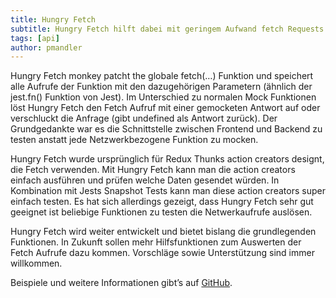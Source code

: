 ```yaml
---
title: Hungry Fetch
subtitle: Hungry Fetch hilft dabei mit geringem Aufwand fetch Requests in komplexen Umgebungen zu validieren.
tags: [api]
author: pmandler
---
```


Hungry Fetch monkey patcht the globale fetch(…) Funktion und speichert alle Aufrufe der Funktion mit den dazugehörigen Parametern (ähnlich der jest.fn() Funktion von Jest). Im Unterschied zu normalen Mock Funktionen löst Hungry Fetch den Fetch Aufruf mit einer gemocketen Antwort auf oder verschluckt die Anfrage (gibt undefined als Antwort zurück). Der Grundgedankte war es die Schnittstelle zwischen Frontend und Backend zu testen anstatt jede Netzwerkbezogene Funktion zu mocken.

Hungry Fetch wurde ursprünglich für Redux Thunks action creators designt, die Fetch verwenden. Mit Hungry Fetch kann man die action creators einfach ausführen und prüfen welche Daten gesendet würden. In Kombination mit Jests Snapshot Tests kann man diese action creators super einfach testen. Es hat sich allerdings gezeigt, dass Hungry Fetch sehr gut geeignet ist beliebige Funktionen zu testen die Netwerkaufrufe auslösen.

Hungry Fetch wird weiter entwickelt und bietet bislang die grundlegenden Funktionen. In Zukunft sollen mehr Hilfsfunktionen zum Auswerten der Fetch Aufrufe dazu kommen. Vorschläge sowie Unterstützung sind immer willkommen.

Beispiele und weitere Informationen gibt’s auf [GitHub](https://github.com/micromata/hungry-fetch).

